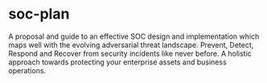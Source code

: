 # soc-plan
A proposal and guide to an effective SOC design and implementation which maps well with the evolving adversarial threat landscape. Prevent, Detect, Respond and Recover from security incidents like never before. A holistic approach towards protecting your enterprise assets and business operations.
